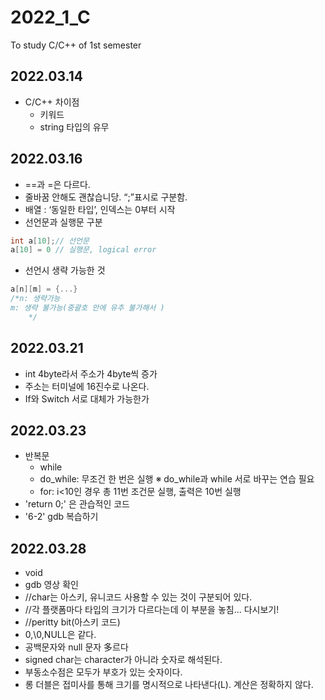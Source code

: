 # 2022_1_C

To study C/C++ of 1st semester

## 2022.03.14

- C/C++ 차이점
  - 키워드
  - string 타입의 유무

## 2022.03.16

- ==과 =은 다르다.
- 줄바꿈 안해도 괜찮습니당.  “;”표시로 구분함.
- 배열 : ‘동일한 타입’, 인덱스는 0부터 시작
- 선언문과 실행문 구분

```c++
int a[10];// 선언문
a[10] = 0 // 실행문, logical error
```

- 선언시 생략 가능한 것

```c++
a[n][m] = {...}
/*n: 생략가능
m: 생략 불가능(중괄호 안에 유추 불가해서 )
	*/
```

## 2022.03.21

- int 4byte라서 주소가 4byte씩 증가
- 주소는 터미널에 16진수로 나온다.
- If와 Switch 서로 대체가 가능한가

## 2022.03.23

- 반복문
  - while
  - do_while: 무조건 한 번은 실행
    ※ do_while과 while 서로 바꾸는 연습 필요
  - for: i<10인 경우 총 11번 조건문 실행, 출력은 10번 실행
- 'return 0;' 은 관습적인 코드
- '6-2' gdb 복습하기

## 2022.03.28

- void
- gdb 영상 확인
- //char는 아스키, 유니코드 사용할 수 있는 것이 구분되어 있다.
- //각 플랫폼마다 타입의 크기가 다르다는데 이 부분을 놓침... 다시보기!
- //peritty bit(아스키 코드)
- 0,\0,NULL은 같다.
- 공백문자와 null 문자 多르다
- signed char는 character가 아니라 숫자로 해석된다.
- 부동소수점은 모두가 부호가 있는 숫자이다.
- 롱 더블은 접미사를 통해 크기를 명시적으로 나타낸다(L). 계산은 정확하지 않다.